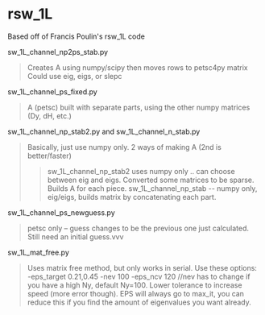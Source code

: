 rsw_1L
======
Based off of Francis Poulin's rsw_1L code

sw_1L_channel_np2ps_stab.py  
>Creates A using numpy/scipy then moves rows to petsc4py matrix Could use eig, eigs, or slepc 

sw_1L_channel_ps_fixed.py 
>A (petsc) built with separate parts, using the other numpy matrices (Dy, dH, etc.) 

sw_1L_channel_np_stab2.py and sw_1L_channel_n_stab.py 
>Basically, just use numpy only. 2 ways of making A (2nd is better/faster) 
>>sw_1L_channel_np_stab2 uses numpy only .. can choose between eig and eigs. Converted some matrices to be sparse. Builds A for each piece.
>>sw_1L_channel_np_stab -- numpy only, eig/eigs, builds matrix by concatenating each part.

sw_1L_channel_ps_newguess.py 
>petsc only – guess changes to be the previous one just calculated. Still need an initial guess.vvv

sw_1L_mat_free.py
>Uses matrix free method, but only works in serial.
>Use these options: -eps_target 0.21,0.45 -nev 100 -eps_ncv 120 //nev has to change if you have a high Ny, default Ny=100.
>Lower tolerance to increase speed (more error though).
>EPS will always go to max_it, you can reduce this if you find the amount of eigenvalues you want already.

